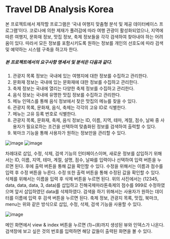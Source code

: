 # **Travel DB Analysis Korea**

본 프로젝트에서 제작할 프로그램은 ‘국내 여행지 맞춤형 분석 및 제공 데이터베이스 
프로그램’이다. 코로나에 의한 제재가 풀려감에 따라 여행 관광이 활성화되었으나, 지역에 
따른 여행지, 문화재 정보, 맛집 정보, 축제 정보들을 각각 검색하여 찾아내야 하는 어려움이 
있다. 따라서 모든 정보를 포함시키도록 원하는 정보를 개인의 선호도에 따라 검색 및 
예약하는 시스템 구축을 하고자 한다.

##### 본 프로젝트에서의 요구사항 명세서 및 분석은 다음과 같다.
 1. 관광지 목록 정보는 국내에 있는 여행지에 대한 정보를 수집하고 관리한다. 
 2. 문화재 정보는 국내에 있는 문화재에 대한 정보를 수집하고 관리한다.
 3. 축제 정보는 국내에 열리는 다양한 축제 정보를 수집하고 관리한다.
 4. 음식 정보는 국내에 유명한 맛집 정보를 수집하고 관리한다.
 5. 메뉴 인덱스를 통해 음식 정보에서 찾은 맛집의 메뉴를 찾을 수 있다.
 6. 관광지 목록, 문화재, 음식, 축제는 각각의 고유 ID로 식별한다.
 7. 메뉴는 고유 등록 번호로 식별한다. 
 8. 관광지 목록, 문화재, 축제, 음식 정보는 ID, 이름, 지역, 테마, 계절, 점수, 날짜 중 
사용자가 필요로하는 조건을 선택하여 맞춤화된 정보를 검색하여 출력할 수 있다.
 9. 북마크 기능을 통해 사용자가 원하는 정보만을 관리할 수 있다.

![image](https://github.com/user-attachments/assets/d0869695-2a3a-4aaa-9152-f3750630ed07) ![image](https://github.com/user-attachments/assets/bd9f5439-d80c-489d-a552-41896e0ddcdb)

차례대로 삽입, 수정, 삭제, 검색 기능의 인터페이스이며, 새로운 정보를 삽입하기 위해서는 
ID, 이름, 지역, 테마, 계절, 설명, 점수, 날짜를 입력이나 선택하여 입력 버튼을 누르면 된다. 
후에 출력 버튼을 통해 값을 확인할 수 있다. 수정을 위해서는 이름과 점수를 입력 후 수정 
버튼을 누른다. 수정 또한 출력 버튼을 통해 수정된 값을 확인할 수 있다. 삭제를 위해서는 
이름을 입력 후 삭제 버튼을 누르면 된다. 위의 사진에서는 (12345, data, data, data, 3, 
data)를 삽입하고 진해국제마라톤축제의 점수를 999로 수정하였으며 앞서 삽입하였던 data를 
삭제하였다. 검색을 하기 위해서는 사용자가 원하는 데이터를 이름에 입력 후 검색 버튼을 
누르면 된다. 축제 정보, 관광지 목록, 맛집, 북마크, menu는 위와 같은 방식으로 삽입, 수정, 
삭제, 검색 기능을 사용할 수 있다.

![image](https://github.com/user-attachments/assets/3e87d24c-065d-4140-b4fd-86470c1a7c94)

메인 화면에서 view & index 버튼을 누르면 (1)~(8)까지 생성된 뷰와 인덱스가 나온다. 
검색창에 보고 싶은 것의 번호를 입력하면 해당 값들이 출력된 화면을 볼 수 있다.
